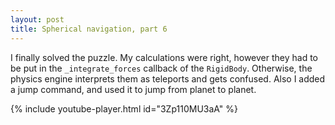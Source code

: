 ```yaml
---
layout: post
title: Spherical navigation, part 6
---
```

I finally solved the puzzle.
My calculations were right, however they had to be put in the `_integrate_forces` callback of the `RigidBody`.
Otherwise, the physics engine interprets them as teleports and gets confused.
Also I added a jump command, and used it to jump from planet to planet.

{% include youtube-player.html id="3Zp110MU3aA" %}
